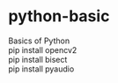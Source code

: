 # python-basic
Basics of Python
<br>
pip install opencv2
<br>
pip install bisect
<br>
pip install pyaudio
